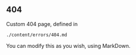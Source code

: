 404
---
Custom 404 page, defined in 

    ./content/errors/404.md
    
You can modify this as you wish, using MarkDown.